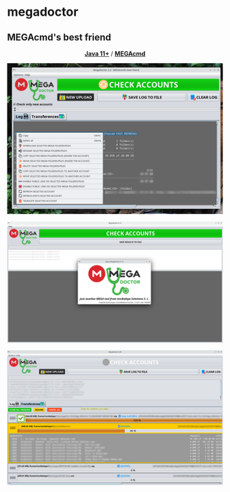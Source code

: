 # megadoctor

## MEGAcmd's best friend

<p align="center"><a href="https://adoptopenjdk.net/"><b>Java 11+</b></a> / <a href="https://github.com/meganz/MEGAcmd"><b>MEGAcmd</b></a></p>
<p align="center"><img src="https://github.com/tonikelope/megadoctor/raw/main/snapshots/9900.png"></p>
<p align="center"><img src="https://github.com/tonikelope/megadoctor/raw/main/snapshots/screenshot.png"></p>
<p align="center"><img src="https://github.com/tonikelope/megadoctor/raw/main/snapshots/transfer.png"></p>
